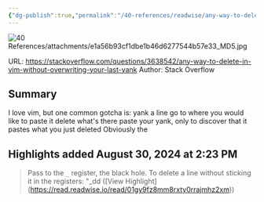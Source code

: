 ```yaml
---
{"dg-publish":true,"permalink":"/40-references/readwise/any-way-to-delete-in-vim-without-overwriting-your-last-yank-duplicate/","tags":["rw/articles"]}
---
```


![40 References/attachments/e1a56b93cf1dbe1b46d6277544b57e33_MD5.jpg](/img/user/40%20References/attachments/e1a56b93cf1dbe1b46d6277544b57e33_MD5.jpg)
  
URL: https://stackoverflow.com/questions/3638542/any-way-to-delete-in-vim-without-overwriting-your-last-yank
Author: Stack Overflow

## Summary

I love vim, but one common gotcha is:
yank a line
go to where you would like to paste it
delete what's there
paste your yank, only to discover that it pastes what you just deleted
Obviously the

## Highlights added August 30, 2024 at 2:23 PM
>Pass to the `_` register, the black hole.
>To delete a line without sticking it in the registers:
>"_dd ([View Highlight] (https://read.readwise.io/read/01gy9fz8mm8rxty0rrajmhz2xm))


